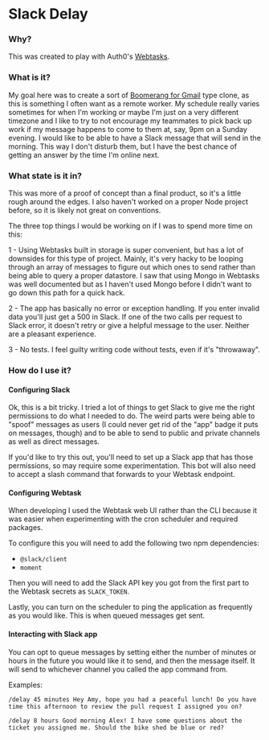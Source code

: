 # Slack Delay

### Why?
This was created to play with Auth0's [Webtasks](https://webtask.io/).

### What is it? 

My goal here was to create a sort of [Boomerang for Gmail](https://www.boomeranggmail.com/) type clone, as this is something I often want as a remote worker. My schedule really varies sometimes for when I'm working or maybe I'm just on a very different timezone and I like to try to not encourage my teammates to pick back up work if my message happens to come to them at, say, 9pm on a Sunday evening. I would like to be able to have a Slack message that will send in the morning. This way I don't disturb them, but I have the best chance of getting an answer by the time I'm online next.

### What state is it in?

This was more of a proof of concept than a final product, so it's a little rough
around the edges. I also haven't worked on a proper Node project before, so it
is likely not great on conventions.

The three top things I would be working on if I was to spend more time on this:

1 - Using Webtasks built in storage is super convenient, but has a lot of
downsides for this type of project. Mainly, it's very hacky to be looping
through an array of messages to figure out which ones to send rather than
being able to query a proper datastore. I saw that using Mongo in Webtasks
was well documented but as I haven't used Mongo before I didn't want to go
down this path for a quick hack.

2 - The app has basically no error or exception handling. If you enter invalid
data you'll just get a 500 in Slack. If one of the two calls per request
to Slack error, it doesn't retry or give a helpful message to the user. Neither
are a pleasant experience.

3 - No tests. I feel guilty writing code without tests, even if it's "throwaway".

### How do I use it?

#### Configuring Slack

Ok, this is a bit tricky. I tried a lot of things to get Slack to give me the right permissions to do what I needed to do. The weird parts were being able to "spoof" messages as users (I could never get rid of the "app" badge it puts on messages, though) and to be able to send to public and private channels as well as direct messages.

If you'd like to try this out, you'll need to set up a Slack app that has those permissions, so may require some experimentation. This bot will also need to accept a slash command that forwards to your Webtask endpoint.

#### Configuring Webtask

When developing I used the Webtask web UI rather than the CLI because it was easier when experimenting with the cron scheduler and required packages.

To configure this you will need to add the following two npm dependencies:

- `@slack/client`
- `moment`

Then you will need to add the Slack API key you got from the first part to the Webtask secrets as `SLACK_TOKEN`.

Lastly, you can turn on the scheduler to ping the application as frequently as you would like. This is when queued messages get sent.

#### Interacting with Slack app

You can opt to queue messages by setting either the number of minutes or hours in the future you would like it to send, and then the message itself. It will send to whichever channel you called the app command from.

Examples:

`/delay 45 minutes Hey Amy, hope you had a peaceful lunch! Do you have time this afternoon to review the pull request I assigned you on?`

`/delay 8 hours Good morning Alex! I have some questions about the ticket you assigned me. Should the bike shed be blue or red?`
